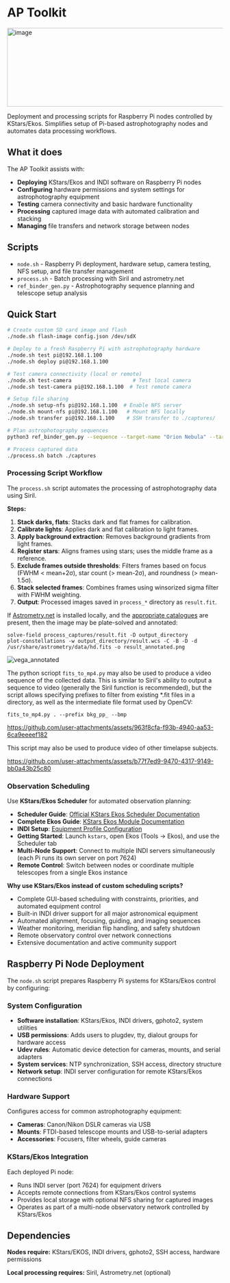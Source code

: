 # AP Toolkit
<img width="1023" height="184" alt="image" src="https://github.com/user-attachments/assets/30686937-5d7e-4f97-99aa-d04c38dbb27a" />

Deployment and processing scripts for Raspberry Pi nodes controlled by KStars/Ekos. Simplifies setup of Pi-based astrophotography nodes and automates data processing workflows.

## What it does

The AP Toolkit assists with:
- **Deploying** KStars/Ekos and INDI software on Raspberry Pi nodes
- **Configuring** hardware permissions and system settings for astrophotography equipment
- **Testing** camera connectivity and basic hardware functionality
- **Processing** captured image data with automated calibration and stacking
- **Managing** file transfers and network storage between nodes

## Scripts

- `node.sh` - Raspberry Pi deployment, hardware setup, camera testing, NFS setup, and file transfer management
- `process.sh` - Batch processing with Siril and astrometry.net
- `ref_binder_gen.py` - Astrophotography sequence planning and telescope setup analysis

## Quick Start

```bash
# Create custom SD card image and flash
./node.sh flash-image config.json /dev/sdX

# Deploy to a fresh Raspberry Pi with astrophotography hardware
./node.sh test pi@192.168.1.100
./node.sh deploy pi@192.168.1.100

# Test camera connectivity (local or remote)
./node.sh test-camera                    # Test local camera
./node.sh test-camera pi@192.168.1.100  # Test remote camera

# Setup file sharing
./node.sh setup-nfs pi@192.168.1.100  # Enable NFS server
./node.sh mount-nfs pi@192.168.1.100   # Mount NFS locally
./node.sh transfer pi@192.168.1.100    # SSH transfer to ./captures/

# Plan astrophotography sequences
python3 ref_binder_gen.py --sequence --target-name "Orion Nebula" --target-magnitude 4.0 --target-type nebula --total-time 300

# Process captured data
./process.sh batch ./captures
```

### Processing Script Workflow

The `process.sh` script automates the processing of astrophotography data using Siril.

**Steps:**
1. **Stack darks, flats**: Stacks dark and flat frames for calibration.
2. **Calibrate lights**: Applies dark and flat calibration to light frames.
3. **Apply background extraction**: Removes background gradients from light frames.
4. **Register stars**: Aligns frames using stars; uses the middle frame as a reference.
5. **Exclude frames outside thresholds**: Filters frames based on focus (FWHM < mean+2σ), star count (> mean-2σ), and roundness (> mean-1.5σ).
6. **Stack selected frames**: Combines frames using winsorized sigma filter with FWHM weighting.
7. **Output**: Processed images saved in `process_*` directory as `result.fit`.


If [Astrometry.net](https://github.com/dstndstn/astrometry.net) is installed locally, and the [appropriate catalogues](https://data.astrometry.net/) are present, then the image may be plate-solved and annotated:

```
solve-field process_captures/result.fit -D output_directory
plot-constellations -w output_directory/result.wcs -C -B -D -d /usr/share/astrometry/data/hd.fits -o result_annotated.png
```

![vega_annotated](https://github.com/user-attachments/assets/ad95bc30-6890-4387-aa52-e76f42f8c2a6)

The python scriopt `fits_to_mp4.py` may also be used to produce a video sequence of the collected data. This is similar to Siril's ability to output a sequence to video (generally the Siril function is recommended), but the script allows specifying prefixes to filter from existing *.fit files in a directory, as well as the intermediate file format used by OpenCV:

```
fits_to_mp4.py . --prefix bkg_pp_ --bmp
```

https://github.com/user-attachments/assets/963f8cfa-f93b-4940-aa53-6ca9eeeef182

This script may also be used to produce video of other timelapse subjects.

https://github.com/user-attachments/assets/b77f7ed9-9470-4317-9149-bb0a43b25c80

### Observation Scheduling

Use **KStars/Ekos Scheduler** for automated observation planning:

- **Scheduler Guide**: [Official KStars Ekos Scheduler Documentation](https://docs.kde.org/trunk5/en/kstars/kstars/ekos-scheduler.html)
- **Complete Ekos Guide**: [KStars Ekos Module Documentation](https://docs.kde.org/trunk5/en/kstars/kstars/ekos.html)
- **INDI Setup**: [Equipment Profile Configuration](https://docs.kde.org/trunk5/en/kstars/kstars/ekos-profile-wizard.html)
- **Getting Started**: Launch `kstars`, open Ekos (Tools → Ekos), and use the Scheduler tab
- **Multi-Node Support**: Connect to multiple INDI servers simultaneously (each Pi runs its own server on port 7624)
- **Remote Control**: Switch between nodes or coordinate multiple telescopes from a single Ekos instance

**Why use KStars/Ekos instead of custom scheduling scripts?**
- Complete GUI-based scheduling with constraints, priorities, and automated equipment control
- Built-in INDI driver support for all major astronomical equipment
- Automated alignment, focusing, guiding, and imaging sequences
- Weather monitoring, meridian flip handling, and safety shutdown
- Remote observatory control over network connections
- Extensive documentation and active community support

## Raspberry Pi Node Deployment

The `node.sh` script prepares Raspberry Pi systems for KStars/Ekos control by configuring:

### System Configuration
- **Software installation**: KStars/Ekos, INDI drivers, gphoto2, system utilities
- **USB permissions**: Adds users to plugdev, tty, dialout groups for hardware access
- **Udev rules**: Automatic device detection for cameras, mounts, and serial adapters
- **System services**: NTP synchronization, SSH access, directory structure
- **Network setup**: INDI server configuration for remote KStars/Ekos connections

### Hardware Support
Configures access for common astrophotography equipment:
- **Cameras**: Canon/Nikon DSLR cameras via USB
- **Mounts**: FTDI-based telescope mounts and USB-to-serial adapters
- **Accessories**: Focusers, filter wheels, guide cameras

### KStars/Ekos Integration
Each deployed Pi node:
- Runs INDI server (port 7624) for equipment drivers
- Accepts remote connections from KStars/Ekos control systems
- Provides local storage with optional NFS sharing for captured images
- Operates as part of a multi-node observatory network controlled by KStars/Ekos

## Dependencies

**Nodes require:** KStars/EKOS, INDI drivers, gphoto2, SSH access, hardware permissions

**Local processing requires:** Siril, Astrometry.net (optional)
